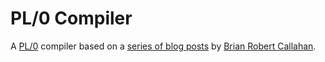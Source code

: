 # PL/0 Compiler

A [PL/0](https://en.wikipedia.org/wiki/PL/0) compiler based on a [series of blog posts](https://briancallahan.net/blog/20210814.html) by [Brian Robert Callahan](https://briancallahan.net/).

